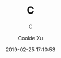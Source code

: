 ---
title: "C"
subtitle: "C"
description: ""
date: 2019-02-25 17:10:53
author: "Cookie Xu"
image: ""
tags: ["tag2","tag3"]
categories: ["cat2"]
moods: ["happy"]
draft: true
---